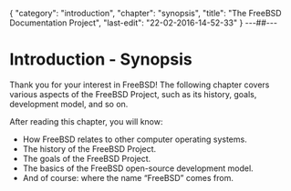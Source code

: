 {
	"category": "introduction",
	"chapter": "synopsis",
	"title": "The FreeBSD Documentation Project",
	"last-edit": "22-02-2016-14-52-33"
}
---##---
# Introduction - Synopsis

Thank you for your interest in FreeBSD! The following chapter covers various aspects of the FreeBSD Project, such as its history, goals, development model, and so on.

After reading this chapter, you will know:
* How FreeBSD relates to other computer operating systems.
* The history of the FreeBSD Project.
* The goals of the FreeBSD Project.
* The basics of the FreeBSD open-source development model.
* And of course: where the name “FreeBSD” comes from.
